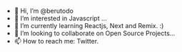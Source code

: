 - 👋 Hi, I’m @berutodo
- 👀 I’m interested in Javascript ...
- 🌱 I’m currently learning Reactjs, Next and Remix. :)
- 💞️ I’m looking to collaborate on Open Source Projects...
- 📫 How to reach me: Twitter.

<!---
berutodo/berutodo is a ✨ special ✨ repository because its `README.md` (this file) appears on your GitHub profile.
You can click the Preview link to take a look at your changes.
--->
